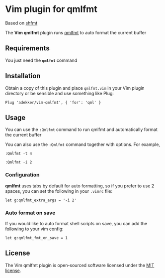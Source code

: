 # Vim plugin for qmlfmt

Based on [shfmt](https://github.com/z0mbix/vim-shfmt)

The **Vim qmlfmt** plugin runs [qmlfmt](https://github.com/jesperhh/qmlfmt) to auto format the current buffer

## Requirements

You just need the **`qmlfmt`** command

## Installation

Obtain a copy of this plugin and place `qmlfmt.vim` in your Vim plugin directory or be sensible and use something like Plug:

```
Plug 'adekker/vim-qmlfmt', { 'for': 'qml' }
```

## Usage

You can use the `:Qmlfmt` command to run qmlfmt and automatically format the current buffer

You can also use the `:Qmlfmt` command together with options. For example,

```
:Qmlfmt -t 4
```

```
:Qmlfmt -i 2
```

### Configuration

**qmlfmt** uses tabs by default for auto formatting, so if you prefer to use 2 spaces, you can set the following in your `.vimrc` file:

```viml
let g:qmlfmt_extra_args = '-i 2'
```

### Auto format on save

If you would like to auto format shell scripts on save, you can add the following to your vim config:

```viml
let g:qmlfmt_fmt_on_save = 1
```

## License

The Vim qmlfmt plugin is open-sourced software licensed under the [MIT license](http://opensource.org/licenses/MIT).
